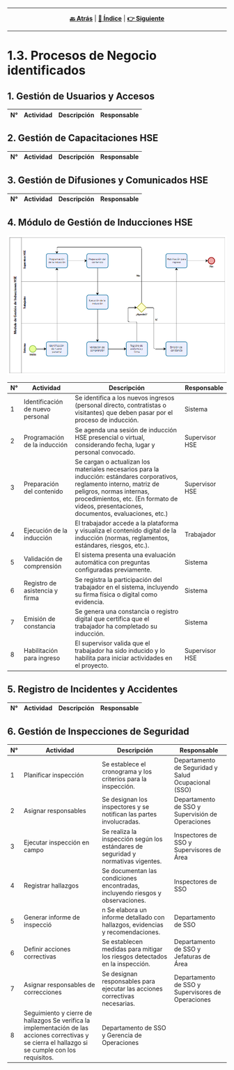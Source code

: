 <hr>
<div align="center">
 
[**🔙 Atrás**](../1.2/1.2.md) | [**📜 Índice**](../../README.md) | [**👉 Siguiente**](../1.4/1.4.md)

</div>
<hr>

# 1.3. Procesos de Negocio identificados

## 1. Gestión de Usuarios y Accesos
| N° | Actividad | Descripción | Responsable |
|----|-----------|-------------|-------------|
## 2.	Gestión de Capacitaciones HSE
| N° | Actividad | Descripción | Responsable |
|----|-----------|-------------|-------------|
## 3.	Gestión de Difusiones y Comunicados HSE
| N° | Actividad | Descripción | Responsable |
|----|-----------|-------------|-------------|

## 4. Módulo de Gestión de Inducciones HSE

<p align="center">
  <img src="https://github.com/fiis-bd251/bd251-grupo1/blob/main/Images/Diagrama%20BPMN%20/Modulo%204%20-%20Actividades.png?raw=true" alt="Modulo 4 - Actividades">
</p>

| N° | Actividad | Descripción | Responsable |
|----|-----------|-------------|-------------|
|1	|Identificación de nuevo personal|	Se identifica a los nuevos ingresos (personal directo, contratistas o visitantes) que deben pasar por el proceso de inducción.|	Sistema|
|2	|Programación de la inducción|	Se agenda una sesión de inducción HSE presencial o virtual, considerando fecha, lugar y personal convocado.|	Supervisor HSE|
|3	|Preparación del contenido|	Se cargan o actualizan los materiales necesarios para la inducción: estándares corporativos, reglamento interno, matriz de peligros, normas internas, procedimientos, etc. (En formato de videos, presentaciones, documentos, evaluaciones, etc.)|	Supervisor HSE|
|4	|Ejecución de la inducción|	El trabajador accede a la plataforma y visualiza el contenido digital de la inducción (normas, reglamentos, estándares, riesgos, etc.).|	Trabajador|
|5	|Validación de comprensión|	El sistema presenta una evaluación automática con preguntas configuradas previamente.|	Sistema|
|6	|Registro de asistencia y firma|	Se registra la participación del trabajador en el sistema, incluyendo su firma física o digital como evidencia.|	Sistema|
|7	|Emisión de constancia|	Se genera una constancia o registro digital que certifica que el trabajador ha completado su inducción.|	Sistema|
|8	|Habilitación para ingreso|	El supervisor valida que el trabajador ha sido inducido y lo habilita para iniciar actividades en el proyecto.|	Supervisor HSE |

## 5.	Registro de Incidentes y Accidentes
| N° | Actividad | Descripción | Responsable |
|----|-----------|-------------|-------------|
## 6.	Gestión de Inspecciones de Seguridad
| N° | Actividad | Descripción | Responsable |
|----|-----------|-------------|-------------|
|1 |Planificar inspección|	Se establece el cronograma y los criterios para la inspección.|	Departamento de Seguridad y Salud Ocupacional (SSO)
|2 |Asignar responsables|	Se designan los inspectores y se notifican las partes involucradas.|	Departamento de SSO y Supervisión de Operaciones
|3 |Ejecutar inspección en campo|	Se realiza la inspección según los estándares de seguridad y normativas vigentes.|	Inspectores de SSO y Supervisores de Área
|4 |Registrar hallazgos|	Se documentan las condiciones encontradas, incluyendo riesgos y observaciones.|	Inspectores de SSO
|5 |Generar informe de inspecció|n	Se elabora un informe detallado con hallazgos, evidencias y recomendaciones.|	Departamento de SSO
|6 |Definir acciones correctivas|	Se establecen medidas para mitigar los riesgos detectados en la inspección.|	Departamento de SSO y Jefaturas de Área
|7 |Asignar responsables de correcciones|	Se designan responsables para ejecutar las acciones correctivas necesarias.|	Departamento de SSO y Supervisores de Operaciones
|8 |Seguimiento y cierre de hallazgos	Se verifica la implementación de las acciones correctivas y se cierra el hallazgo si se cumple con los requisitos.|	Departamento de SSO y Gerencia de Operaciones


